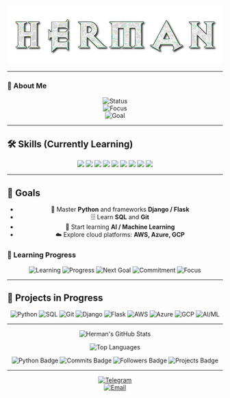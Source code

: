 
<!-- Banner -->
<img src="https://raw.githubusercontent.com/herman590/herman590/refs/heads/main/herman.png" />

---

### 🔎 About Me
<div align="center">

![Status](https://img.shields.io/badge/Status-Learning-blue?style=for-the-badge)  
![Focus](https://img.shields.io/badge/Focus-Python%20%7C%20AI%2FML%20%7C%20Web%20Dev-orange?style=for-the-badge)  
![Goal](https://img.shields.io/badge/Goal-Mid%2FSenior%20Developer-success?style=for-the-badge)

</div>

---

## 🛠 Skills (Currently Learning)

<div align="center">

<img src="https://img.shields.io/badge/Python-3776AB?style=for-the-badge&logo=python&logoColor=white" />
<img src="https://img.shields.io/badge/Django-092E20?style=for-the-badge&logo=django&logoColor=white" />
<img src="https://img.shields.io/badge/Flask-000000?style=for-the-badge&logo=flask&logoColor=white" />
<img src="https://img.shields.io/badge/SQL-4479A1?style=for-the-badge&logo=mysql&logoColor=white" />
<img src="https://img.shields.io/badge/Git-F05032?style=for-the-badge&logo=git&logoColor=white" />
<img src="https://img.shields.io/badge/AI%2FML-FF6F61?style=for-the-badge&logo=tensorflow&logoColor=white" />
<img src="https://img.shields.io/badge/AWS-FF9900?style=for-the-badge&logo=amazon-aws&logoColor=white" />
<img src="https://img.shields.io/badge/Azure-0078D4?style=for-the-badge&logo=microsoft-azure&logoColor=white" />
<img src="https://img.shields.io/badge/GCP-4285F4?style=for-the-badge&logo=google-cloud&logoColor=white" />

</div>

---

## 🎯 Goals

<div align="center">

- 🐍 Master **Python** and frameworks **Django / Flask**  
- 🗄️ Learn **SQL** and **Git**  
- 🤖 Start learning **AI / Machine Learning**  
- ☁️ Explore cloud platforms: **AWS, Azure, GCP**  

</div>

### 🏅 Learning Progress
<div align="center">

![Learning](https://img.shields.io/badge/Learning-Basics-yellow?style=for-the-badge&logo=read-the-docs) 
![Progress](https://img.shields.io/badge/Progress-Intermediate-blue?style=for-the-badge&logo=progress) 
![Next Goal](https://img.shields.io/badge/Next%20Goal-Mid%20Developer-success?style=for-the-badge&logo=rocket)
![Commitment](https://img.shields.io/badge/Commitment-High-orange?style=for-the-badge&logo=firefox) 
![Focus](https://img.shields.io/badge/Focus-Learning%20Everyday-purple?style=for-the-badge&logo=brain) 

</div>

---

## 📂 Projects in Progress

<div align="center">

![Python](https://img.shields.io/badge/Python-3776AB?style=for-the-badge&logo=python&logoColor=white)
![SQL](https://img.shields.io/badge/SQL-4479A1?style=for-the-badge&logo=mysql&logoColor=white)
![Git](https://img.shields.io/badge/Git-F05032?style=for-the-badge&logo=git&logoColor=white)
![Django](https://img.shields.io/badge/Django-092E20?style=for-the-badge&logo=django&logoColor=white)
![Flask](https://img.shields.io/badge/Flask-000000?style=for-the-badge&logo=flask&logoColor=white)
![AWS](https://img.shields.io/badge/AWS-FF9900?style=for-the-badge&logo=amazon-aws&logoColor=white)
![Azure](https://img.shields.io/badge/Azure-0078D4?style=for-the-badge&logo=microsoft-azure&logoColor=white)
![GCP](https://img.shields.io/badge/GCP-4285F4?style=for-the-badge&logo=google-cloud&logoColor=white)
![AI/ML](https://img.shields.io/badge/AI%2FML-FF6F61?style=for-the-badge&logo=tensorflow&logoColor=white)

</div>


---


<div align="center">

![Herman's GitHub Stats](https://github-readme-stats.vercel.app/api?username=herman-python&show_icons=true&theme=dark&hide_border=true&count_private=true)

![Top Languages](https://github-readme-stats.vercel.app/api/top-langs/?username=herman-python&layout=compact&theme=dark&hide_border=true)



</div>

<div align="center">

![Python Badge](https://img.shields.io/badge/Python-3776AB?style=for-the-badge&logo=python&logoColor=white)
![Commits Badge](https://img.shields.io/badge/Commits-200+-black?style=for-the-badge&logo=github&logoColor=white)
![Followers Badge](https://img.shields.io/badge/Followers-50-black?style=for-the-badge&logo=github&logoColor=white)
![Projects Badge](https://img.shields.io/badge/Projects-3+-black?style=for-the-badge&logo=github&logoColor=white)

</div>


---


<div align="center">

[![Telegram](https://img.shields.io/badge/Telegram-2C2C2C?style=for-the-badge&logo=telegram&logoColor=white&labelColor=555555&label=Telegram)](https://t.me/hermannnnnnnnnnnnnn)  
[![Email](https://img.shields.io/badge/Email-hermandevbusiness@proton.me-2C2C2C?style=for-the-badge&logo=gmail&logoColor=white&labelColor=555555&label=Email)](mailto:hermandevbusiness@proton.me)

</div>

